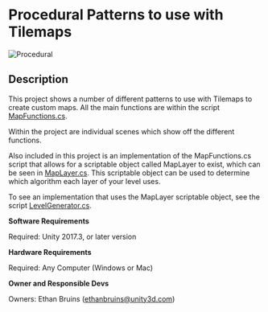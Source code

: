 # Procedural Patterns to use with Tilemaps

![Procedural](https://i.imgur.com/hOk30GL.png)

## Description

This project shows a number of different patterns to use with Tilemaps to create custom maps. 
All the main functions are within the script [MapFunctions.cs](https://github.com/UnityTechnologies/ProceduralPatterns2D/blob/master/Assets/Global/MapFunctions.cs).

Within the project are individual scenes which show off the different functions.

Also included in this project is an implementation of the MapFunctions.cs script that allows for a scriptable object called MapLayer to exist, which can be seen in [MapLayer.cs](https://github.com/UnityTechnologies/ProceduralPatterns2D/blob/master/Assets/Global/MapLayer.cs).
This scriptable object can be used to determine which algorithm each layer of your level uses.

To see an implementation that uses the MapLayer scriptable object, see the script [LevelGenerator.cs](https://github.com/UnityTechnologies/ProceduralPatterns2D/blob/master/Assets/Global/LevelGenerator.cs).


**Software Requirements**

Required: Unity 2017.3, or later version

**Hardware Requirements**

Required: Any Computer (Windows or Mac)

**Owner and Responsible Devs**

Owners: Ethan Bruins (ethanbruins@unity3d.com)